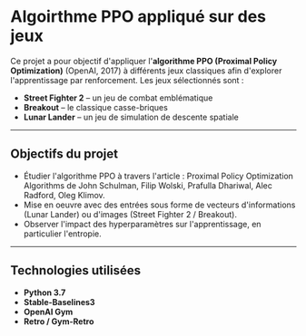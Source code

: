# Algoirthme PPO appliqué sur des jeux

Ce projet a pour objectif d'appliquer l'**algorithme PPO (Proximal Policy Optimization)** (OpenAI, 2017) à différents jeux classiques afin d'explorer l'apprentissage par renforcement. Les jeux sélectionnés sont : 

- **Street Fighter 2** – un jeu de combat emblématique  
- **Breakout** – le classique casse-briques  
- **Lunar Lander** – un jeu de simulation de descente spatiale  

---
## Objectifs du projet

- Étudier l'algorithme PPO à travers l'article : Proximal Policy Optimization Algorithms de John Schulman, Filip Wolski, Prafulla Dhariwal, Alec Radford, Oleg Klimov.
- Mise en oeuvre avec des entrées sous forme de vecteurs d'informations (Lunar Lander) ou d'images (Street Fighter 2 / Breakout).
- Observer l'impact des hyperparamètres sur l'apprentissage, en particulier l'entropie.

---

## Technologies utilisées

- **Python 3.7**  
- **Stable-Baselines3**
- **OpenAI Gym** 
- **Retro / Gym-Retro**
